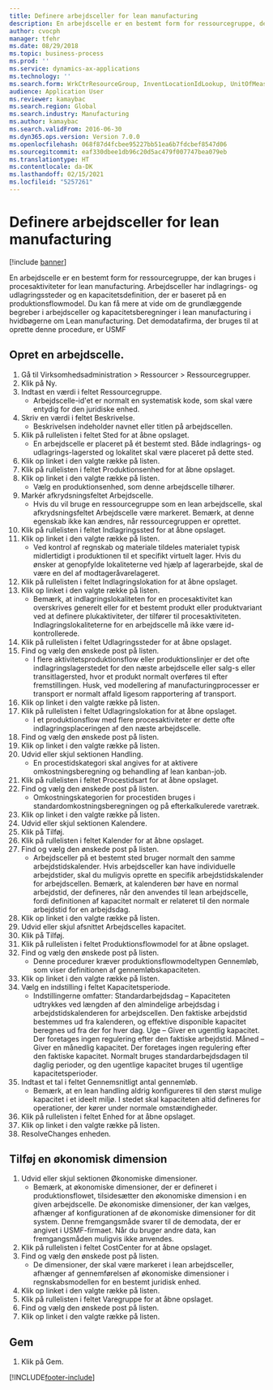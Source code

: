 ```yaml
---
title: Definere arbejdsceller for lean manufacturing
description: En arbejdscelle er en bestemt form for ressourcegruppe, der kan bruges i procesaktiviteter for lean manufacturing.
author: cvocph
manager: tfehr
ms.date: 08/29/2018
ms.topic: business-process
ms.prod: ''
ms.service: dynamics-ax-applications
ms.technology: ''
ms.search.form: WrkCtrResourceGroup, InventLocationIdLookup, UnitOfMeasureLookup, DimensionLookup
audience: Application User
ms.reviewer: kamaybac
ms.search.region: Global
ms.search.industry: Manufacturing
ms.author: kamaybac
ms.search.validFrom: 2016-06-30
ms.dyn365.ops.version: Version 7.0.0
ms.openlocfilehash: 068f87d4fcbee95227bb51ea6b7fdcbef8547d06
ms.sourcegitcommit: eaf330dbee1db96c20d5ac479f007747bea079eb
ms.translationtype: HT
ms.contentlocale: da-DK
ms.lasthandoff: 02/15/2021
ms.locfileid: "5257261"
---
```

# <a name="define-lean-manufacturing-work-cells"></a>Definere arbejdsceller for lean manufacturing

[!include [banner](../../includes/banner.md)]

En arbejdscelle er en bestemt form for ressourcegruppe, der kan bruges i procesaktiviteter for lean manufacturing. Arbejdsceller har indlagrings- og udlagringssteder og en kapacitetsdefinition, der er baseret på en produktionsflowmodel. Du kan få mere at vide om de grundlæggende begreber i arbejdsceller og kapacitetsberegninger i lean manufacturing i hvidbøgerne om Lean manufacturing. Det demodatafirma, der bruges til at oprette denne procedure, er USMF


## <a name="create-a-work-cell"></a>Opret en arbejdscelle. 
1. Gå til Virksomhedsadministration > Ressourcer > Ressourcegrupper.
2. Klik på Ny.
3. Indtast en værdi i feltet Ressourcegruppe.
    * Arbejdscelle-id'et er normalt en systematisk kode, som skal være entydig for den juridiske enhed.  
4. Skriv en værdi i feltet Beskrivelse.
    * Beskrivelsen indeholder navnet eller titlen på arbejdscellen.  
5. Klik på rullelisten i feltet Sted for at åbne opslaget.
    * En arbejdscelle er placeret på ét bestemt sted. Både indlagrings- og udlagrings-lagersted og lokalitet skal være placeret på dette sted.  
6. Klik op linket i den valgte række på listen.
7. Klik på rullelisten i feltet Produktionsenhed for at åbne opslaget.
8. Klik op linket i den valgte række på listen.
    * Vælg en produktionsenhed, som denne arbejdscelle tilhører.  
9. Markér afkrydsningsfeltet Arbejdscelle.
    * Hvis du vil bruge en ressourcegruppe som en lean arbejdscelle, skal afkrydsningsfeltet Arbejdscelle være markeret.  Bemærk, at denne egenskab ikke kan ændres, når ressourcegruppen er oprettet.  
10. Klik på rullelisten i feltet Indlagringssted for at åbne opslaget.
11. Klik op linket i den valgte række på listen.
    * Ved kontrol af regnskab og materiale tildeles materialet typisk midlertidigt i produktionen til et specifikt virtuelt lager. Hvis du ønsker at genopfylde lokaliteterne ved hjælp af lagerarbejde, skal de være en del af modtageråvarelageret.  
12. Klik på rullelisten i feltet Indlagringslokation for at åbne opslaget.
13. Klik op linket i den valgte række på listen.
    * Bemærk, at indlagringslokaliteten for en procesaktivitet kan overskrives generelt eller for et bestemt produkt eller produktvariant ved at definere plukaktiviteter, der tilfører til procesaktiviteten. Indlagringslokaliteterne for en arbejdscelle må ikke være id-kontrollerede.  
14. Klik på rullelisten i feltet Udlagringssteder for at åbne opslaget.
15. Find og vælg den ønskede post på listen.
    * I flere aktivitetsproduktionsflow eller produktionslinjer er det ofte indlagringslagerstedet for den næste arbejdscelle eller salg-s eller transitlagersted, hvor et produkt normalt overføres til efter fremstillingen. Husk, ved modellering af manufacturingprocesser er transport er normalt affald ligesom rapportering af transport.  
16. Klik op linket i den valgte række på listen.
17. Klik på rullelisten i feltet Udlagringslokation for at åbne opslaget.
    * I et produktionsflow med flere procesaktiviteter er dette ofte indlagringsplaceringen af den næste arbejdscelle.  
18. Find og vælg den ønskede post på listen.
19. Klik op linket i den valgte række på listen.
20. Udvid eller skjul sektionen Handling.
    * En procestidskategori skal angives for at aktivere omkostningsberegning og behandling af lean kanban-job.  
21. Klik på rullelisten i feltet Procestidsart for at åbne opslaget.
22. Find og vælg den ønskede post på listen.
    * Omkostningskategorien for procestiden bruges i standardomkostningsberegningen og på efterkalkulerede varetræk.  
23. Klik op linket i den valgte række på listen.
24. Udvid eller skjul sektionen Kalendere.
25. Klik på Tilføj.
26. Klik på rullelisten i feltet Kalender for at åbne opslaget.
27. Find og vælg den ønskede post på listen.
    * Arbejdsceller på et bestemt sted bruger normalt den samme arbejdstidskalender. Hvis arbejdsceller kan have individuelle arbejdstider, skal du muligvis oprette en specifik arbejdstidskalender for arbejdscellen. Bemærk, at kalenderen bør have en normal arbejdstid, der defineres, når den anvendes til lean arbejdscelle, fordi definitionen af kapacitet normalt er relateret til den normale arbejdstid for en arbejdsdag.  
28. Klik op linket i den valgte række på listen.
29. Udvid eller skjul afsnittet Arbejdscelles kapacitet.
30. Klik på Tilføj.
31. Klik på rullelisten i feltet Produktionsflowmodel for at åbne opslaget.
32. Find og vælg den ønskede post på listen.
    * Denne procedurer kræver produktionsflowmodeltypen Gennemløb, som viser definitionen af gennemløbskapaciteten.  
33. Klik op linket i den valgte række på listen.
34. Vælg en indstilling i feltet Kapacitetsperiode.
    * Indstillingerne omfatter: Standardarbejdsdag – Kapaciteten udtrykkes ved længden af den almindelige arbejdsdag i arbejdstidskalenderen for arbejdscellen. Den faktiske arbejdstid bestemmes ud fra kalenderen, og effektive disponible kapacitet beregnes ud fra der for hver dag.   Uge – Giver en ugentlig kapacitet. Der foretages ingen regulering efter den faktiske arbejdstid.   Måned – Giver en månedlig kapacitet. Der foretages ingen regulering efter den faktiske kapacitet.   Normalt bruges standardarbejdsdagen til daglig perioder, og den ugentlige kapacitet bruges til ugentlige kapacitetsperioder.  
35. Indtast et tal i feltet Gennemsnitligt antal gennemløb.
    * Bemærk, at en lean handling aldrig konfigureres til den størst mulige kapacitet i et ideelt miljø. I stedet skal kapaciteten altid defineres for operationer, der kører under normale omstændigheder.  
36. Klik på rullelisten i feltet Enhed for at åbne opslaget.
37. Klik op linket i den valgte række på listen.
38. ResolveChanges enheden.

## <a name="add-a-financial-dimension"></a>Tilføj en økonomisk dimension
1. Udvid eller skjul sektionen Økonomiske dimensioner.
    * Bemærk, at økonomiske dimensioner, der er defineret i produktionsflowet, tilsidesætter den økonomiske dimension i en given arbejdscelle.    De økonomiske dimensioner, der kan vælges, afhænger af konfigurationen af de økonomiske dimensioner for dit system. Denne fremgangsmåde svarer til de demodata, der er angivet i USMF-firmaet. Når du bruger andre data, kan fremgangsmåden muligvis ikke anvendes.  
2. Klik på rullelisten i feltet CostCenter for at åbne opslaget.
3. Find og vælg den ønskede post på listen.
    * De dimensioner, der skal være markeret i lean arbejdsceller, afhænger af gennemførelsen af økonomiske dimensioner i regnskabsmodellen for en bestemt juridisk enhed.  
4. Klik op linket i den valgte række på listen.
5. Klik på rullelisten i feltet Varegruppe for at åbne opslaget.
6. Find og vælg den ønskede post på listen.
7. Klik op linket i den valgte række på listen.

## <a name="save"></a>Gem
1. Klik på Gem.



[!INCLUDE[footer-include](../../../includes/footer-banner.md)]